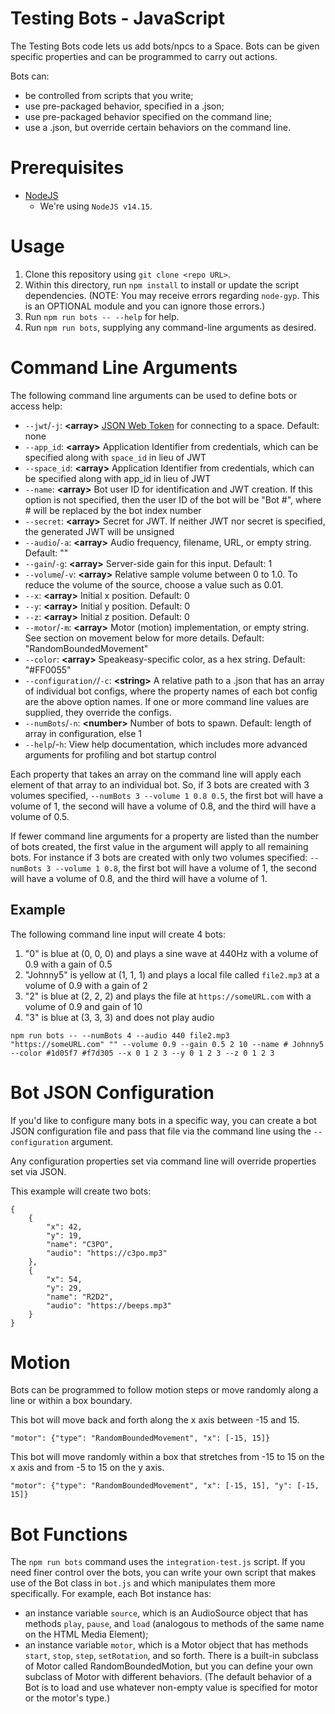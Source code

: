 # Testing Bots - JavaScript
The Testing Bots code lets us add bots/npcs to a Space. Bots can be given specific properties and can be programmed to carry out actions.

Bots can:
 - be controlled from scripts that you write;
 - use pre-packaged behavior, specified in a .json;
 - use pre-packaged behavior specified on the command line;
 - use a .json, but override certain behaviors on the command line.


# Prerequisites
- [NodeJS](https://nodejs.org/en/)
    - We're using `NodeJS v14.15`.

# Usage
1. Clone this repository using `git clone <repo URL>`.
2. Within this directory, run `npm install` to install or update the script dependencies. (NOTE: You may receive errors regarding `node-gyp`. This is an OPTIONAL module and you can ignore those errors.)
3. Run `npm run bots -- --help` for help.
4. Run `npm run bots`, supplying any command-line arguments as desired.

# Command Line Arguments
The following command line arguments can be used to define bots or access help:
 - `--jwt`/`-j`:  **\<array\>**  [JSON Web Token](https://www.highfidelity.com/api/guides/misc/getAJWT) for connecting to a space. Default: none
 - `--app_id`:  **\<array\>**  Application Identifier from credentials, which can be specified along with `space_id` in lieu of JWT
 - `--space_id`:  **\<array\>**  Application Identifier from credentials, which can be specified along with app_id in lieu of JWT
 - `--name`: **\<array\>**  Bot user ID for identification and JWT creation. If this option is not specified, then the user ID of the bot will be "Bot #", where # will be replaced by the bot index number
 - `--secret`:  **\<array\>**  Secret for JWT. If neither JWT nor secret is specified, the generated JWT will be unsigned
 - `--audio`/`-a`:  **\<array\>**  Audio frequency, filename, URL, or empty string. Default: ""
 - `--gain`/`-g`:  **\<array\>**  Server-side gain for this input. Default: 1
 - `--volume`/`-v`:  **\<array\>**  Relative sample volume between 0 to 1.0. To reduce the volume of the source, choose a value such as 0.01.
 - `--x`:  **\<array\>**  Initial x position. Default: 0
 - `--y`:  **\<array\>**  Initial y position. Default: 0
 - `--z`:  **\<array\>**  Initial z position. Default: 0
 - `--motor`/`-m`:  **\<array\>**  Motor (motion) implementation, or empty string. See section on movement below for more details. Default: "RandomBoundedMovement"
 - `--color`:  **\<array\>**  Speakeasy-specific color, as a hex string. Default:  "#FF0055"
 - `--configuration/`/`-c`:  **\<string\>**  A relative path to a .json that has an array of individual bot configs, where the property names of each bot config are the above 
 option names. If one or more command line values are supplied, they override the configs.
 - `--numBots`/`-n`:  **\<number\>**  Number of bots to spawn. Default: length of array in configuration, else 1
 - `--help`/-`h`:  View help documentation, which includes more advanced arguments for profiling and bot startup control

Each property that takes an array on the command line will apply each element of that array to an individual bot. So, if 3 bots are created with 3 volumes specified, `--numBots 3 --volume 1 0.8 0.5`, the first bot will have a volume of 1, the second will have a volume of 0.8, and the third will have a volume of 0.5.

If fewer command line arguments for a property are listed than the number of bots created, the first value in the argument will apply to all remaining bots. For instance if 3 bots are created with only two volumes specified: `--numBots 3 --volume 1 0.8`, the first bot will have a volume of 1, the second will have a volume of 0.8, and the third will have a volume of 1.

 ## Example
 The following command line input will create 4 bots:
  1. "0" is blue at (0, 0, 0) and plays a sine wave at 440Hz with a volume of 0.9 with a gain of 0.5
  2. "Johnny5" is yellow at (1, 1, 1) and plays a local file called `file2.mp3` at a volume of 0.9 with a gain of 2
  3. "2" is blue at (2, 2, 2) and plays the file at `https://someURL.com` with a volume of 0.9 and gain of 10
  4. "3" is blue at (3, 3, 3) and does not play audio
    
~~~~
npm run bots -- --numBots 4 --audio 440 file2.mp3 "https://someURL.com" "" --volume 0.9 --gain 0.5 2 10 --name # Johnny5 --color #1d05f7 #f7d305 --x 0 1 2 3 --y 0 1 2 3 --z 0 1 2 3
~~~~

# Bot JSON Configuration
If you'd like to configure many bots in a specific way, you can create a bot JSON configuration file and pass that file via the command line using the `--configuration` argument.

Any configuration properties set via command line will override properties set via JSON.

This example will create two bots:
~~~~
{
	{
		"x": 42,
		"y": 19,
		"name": "C3PO",
		"audio": "https://c3po.mp3"
	},
	{
		"x": 54,
		"y": 29,
		"name": "R2D2",
		"audio": "https://beeps.mp3"
	}
}
~~~~

# Motion
Bots can be programmed to follow motion steps or move randomly along a line or within a box boundary.

This bot will move back and forth along the x axis between -15 and 15.

~~~~
"motor": {"type": "RandomBoundedMovement", "x": [-15, 15]}
~~~~

This bot will move randomly within a box that stretches from -15 to 15 on the x axis and from -5 to 15 on the y axis.

~~~~
"motor": {"type": "RandomBoundedMovement", "x": [-15, 15], "y": [-15, 15]}
~~~~

# Bot Functions
The `npm run bots` command uses the `integration-test.js` script. If you need finer control over the bots, you can write your own script that makes use of the Bot class in `bot.js` and which manipulates them more specifically. For example, each Bot instance has:

 - an instance variable `source`, which is an AudioSource object that has methods `play`, `pause`, and `load` (analogous to methods of the same name on the HTML Media Element);
 - an instance variable `motor`, which is a Motor object that has methods `start`, `stop`, `step`, `setRotation`, and so forth. There is a built-in subclass of Motor called RandomBoundedMotion, but you can define your own subclass of Motor with different behaviors. (The default behavior of a Bot is to load and use whatever non-empty value is specified for motor or the motor's type.)

